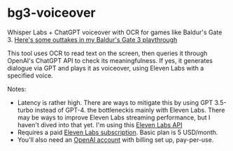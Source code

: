 # bg3-voiceover
Whisper Labs + ChatGPT voiceover with OCR for games like Baldur's Gate 3. [Here's some outtakes in my Baldur's Gate 3 playthrough](https://youtu.be/bOrfytcX8mM?si=Z8GBHDHv-Qobd8Va)

This tool uses OCR to read text on the screen, then queries it through OpenAI's ChatGPT API to check its meaningfulness. If yes, it generates dialogue via GPT and plays it as voiceover, using Eleven Labs with a specified voice.

Notes: 
  - Latency is rather high. There are ways to mitigate this by using GPT 3.5-turbo instead of GPT-4. the bottleneckis mainly with Eleven Labs. There may be ways to improve Eleven Labs streaming performance, but I haven't dived into that yet. I'm using this [Eleven Labs API](https://github.com/lugia19/elevenlabslib)
  - Requires a paid [Eleven Labs subscription](https://elevenlabs.io/speech-synthesis). Basic plan is 5 USD/month.
  - You'll also need an [OpenAI account](https://tinyurl.com/euxs2xvw) with billing set up, pay-per-use.
